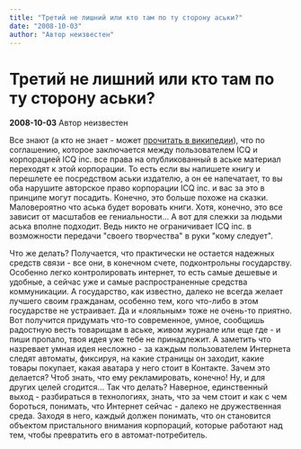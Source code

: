 ```yaml
---
title: "Третий не лишний или кто там по ту сторону аськи?"
date: "2008-10-03"
author: "Автор неизвестен"
---
```


# Третий не лишний или кто там по ту сторону аськи?

**2008-10-03** Автор неизвестен

Все знают (а кто не знает - может [прочитать в википедии](http://ru.wikipedia.org/wiki/Icq)), что по соглашению, которое заключается между пользователем ICQ и корпорацией ICQ inc. все права на опубликованный в аське материал переходят к этой корпорации. То есть если вы напишете книгу и перешлете ее посредством аськи издателю, а он ее напечатает, то вы оба нарушите авторское право корпорации ICQ inc. и вас за это в принципе могут посадить. Конечно, это больше похоже на сказки. Маловероятно что аська будет воровать книги. Хотя, конечно, это все зависит от масштабов ее гениальности... А вот для слежки за людьми аська вполне подходит. Ведь никто не ограничивает ICQ inc. в возможности передачи "своего творчества" в руки "кому следует".

Что же делать? Получается, что практически не остается надежных средств связи - все они, в конечном счете, подконтрольны государству. Особенно легко контролировать интернет, то есть самые дешевые и удобные, а сейчас уже и самые распространенные средства коммуникации. А государство, как известно, далеко не всегда желает лучшего своим гражданам, особенно тем, кого что-либо в этом государстве не устраивает. Да и «лояльным» тоже не очень-то приятно. Вот получится придумать что-то современное, умное, сообщишь радостную весть товарищам в аське, живом журнале или еще где - и пиши пропало, твоя идея уже тебе не принадлежит. А заметить что назревает умная идея несложно - за каждым пользователем Интернета следят автоматы, фиксируя, на какие страницы он заходит, какие товары покупает, какая аватара у него стоит в Контакте. Зачем это делается? Чтоб знать, что ему рекламировать, конечно! Ну, и для других целей сгодится... Так что делать? Наверное, единственный выход - разбираться в технологиях, знать, что за чем стоит и как с чем бороться, понимать, что Интернет сейчас - далеко не дружественная среда. Заходя в него, каждый должен понимать, что он становится объектом пристального внимания корпораций, которые работают над тем, чтобы превратить его в автомат-потребитель.